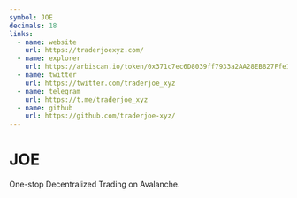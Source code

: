 ```yaml
---
symbol: JOE
decimals: 18
links:
  - name: website
    url: https://traderjoexyz.com/
  - name: explorer
    url: https://arbiscan.io/token/0x371c7ec6D8039ff7933a2AA28EB827Ffe1F52f07
  - name: twitter
    url: https://twitter.com/traderjoe_xyz
  - name: telegram
    url: https://t.me/traderjoe_xyz
  - name: github
    url: https://github.com/traderjoe-xyz/
---
```


# JOE

One-stop Decentralized Trading on Avalanche.
